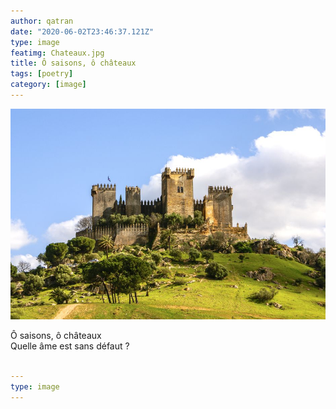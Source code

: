 ```yaml
---
author: qatran
date: "2020-06-02T23:46:37.121Z"
type: image
featimg: Chateaux.jpg
title: Ô saisons, ô châteaux
tags: [poetry]
category: [image]
---
```

![Game of Throne](./Chateaux.jpg)

Ô saisons, ô châteaux     
Quelle âme est sans défaut ? 


```  yml  

---   
type: image
---  

```